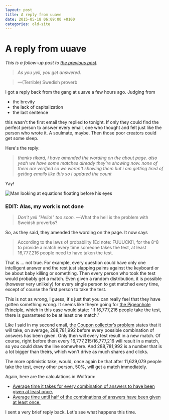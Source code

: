 ```yaml
---
layout: post
title: A reply from uuave
date: 2015-05-18 06:09:00 +0100
categories: old-site
---
```


# A reply from uuave

*This is a follow-up post to [the previous post](#EightEight.md.html).*

> *As you yell, you get answered.*

> —(Terrible) Swedish proverb

I got a reply back from the gang at uuave a few hours ago. Judging from

*   the brevity
*   the lack of capitalization
*   the last sentence

this wasn't the first email they replied to tonight. If only they could find the perfect person to answer every email, one who thought and felt just like the person who wrote it. A soulmate, maybe. Then those poor creators could get some sleep.

Here's the reply:

> *thanks rikard, i have amended the wording on the about page. also yeah we have some matches already they're showing now. none of them are verified so we weren't showing them but i am getting tired of getting emails like this so i updated the count*

Yay! 

![Man looking at equations floating before his eyes](http://media1.giphy.com/media/i58xhIseqtRpC/giphy.gif)

### EDIT: Alas, my work is not done

> *Don't yell "Hello!" too soon.*
> —What the hell is the problem with Sweidsh proverbs?

So, as they said, they amended the wording on the page. It now says

> According to the laws of probability [Ed note: FUUUCK!], for the 8^8 to provide a match every time someone takes the test, at least 16,777,216 people need to have taken the test.

That is … not true. For example, every question could have only one intelligent answer and the rest just slapping palms against the keyboard or be about baby killing or something. Then every person who took the test would probably get a match. Even given a random distribution, it is possible (however very unlikely) for every single person to get matched every time, except of course the first person to take the test.

This is not as wrong, I guess, it's just that you can really feel that they have gotten something wrong. It seems like theyre going for [the Pigeonhole Principle](http://en.wikipedia.org/wiki/Pigeonhole_principle), which in this case would state: "If 16,777,216 people take the test, there is guaranteed to be at least one match."

Like I said in my second email, [the Coupon collector’s problem](http://en.wikipedia.org/wiki/Coupon_collector%27s_problem) states that it will take, on average, 288,781,992 before every possible combination of answers has been given. Only then will every test result in a new match. Of course, right before then every 16,777,215/16,777,216 will result in a match, so you could draw the line somewhere. And 288,781,992 is a number that is a lot bigger than theirs, which won't drive as much shares and clicks.

The more optimistic take, would, once again be that after 11,629,079 people take the test, every other person, 50%, will get a match immediately.

Again, here are the calculations in Wolfram:

*   [Average time it takes for every combination of answers to have been given at least once.](http://www.wolframalpha.com/input/?i=8%5E8*HarmonicNumber%288%5E8%29)
*   [Average time until half of the combinations of answers have been given at least once.](http://www.wolframalpha.com/input/?i=8%5E8*%28HarmonicNumber%288%5E8%29+-+HarmonicNumber%288%5E8%2F2%29%29)

I sent a very brief reply back. Let's see what happens this time.
